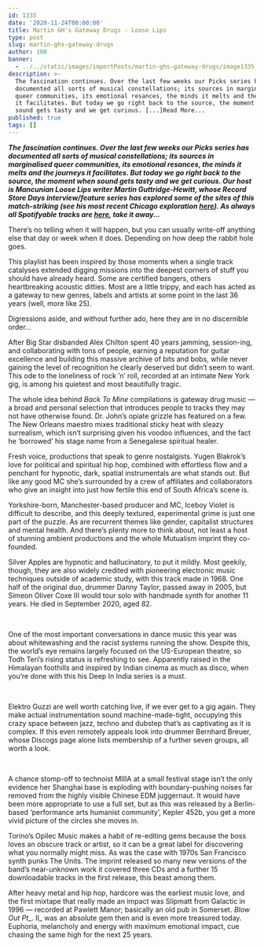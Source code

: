 ```yaml
---
id: 1335
date: '2020-11-24T00:00:00'
title: Martin GH's Gateway Drugs - Loose Lips
type: post
slug: martin-ghs-gateway-drugs
author: 100
banner:
  - ../../static/images/importPosts/martin-ghs-gateway-drugs/image1335.jpeg
description: >-
  The fascination continues. Over the last few weeks our Picks series has
  documented all sorts of musical constellations; its sources in marginalised
  queer communities, its emotional resances, the minds it melts and the journeys
  it facilitates. But today we go right back to the source, the moment when
  sound gets tasty and we get curious. [...]Read More...
published: true
tags: []
---
```

**_The fascination continues. Over the last few weeks our Picks series has documented all sorts of musical constellations; its sources in marginalised queer communities, its emotional resances, the minds it melts and the journeys it facilitates. But today we go right back to the source, the moment when sound gets tasty and we get curious. Our host is Mancunian Loose Lips writer Martin Guttridge-Hewitt, whose Record Store Days interview/feature series has explored some of the sites of this match-striking (see his most recent Chicago exploration [here](http://loose-lips.co.uk/blog/record-store-days-outsider-betting-at-groove-records-chicago)). As always all Spotifyable tracks are [here](https://open.spotify.com/playlist/5JH8AZStkZLkLVxD6Q4QlB?si=FUOEhb0QQd2ibnSspv2T8Q), take it away…_**

There’s no telling when it will happen, but you can usually write-off anything else that day or week when it does. Depending on how deep the rabbit hole goes. 

This playlist has been inspired by those moments when a single track catalyses extended digging missions into the deepest corners of stuff you should have already heard. Some are certified bangers, others heartbreaking acoustic ditties. Most are a little trippy, and each has acted as a gateway to new genres, labels and artists at some point in the last 36 years (well, more like 25). 

Digressions aside, and without further ado, here they are in no discernible order… 

After Big Star disbanded Alex Chilton spent 40 years jamming, session-ing, and collaborating with tons of people, earning a reputation for guitar excellence and building this massive archive of bits and bobs, while never gaining the level of recognition he clearly deserved but didn’t seem to want. This ode to the loneliness of rock ’n’ roll, recorded at an intimate New York gig, is among his quietest and most beautifully tragic. 

The whole idea behind _Back To Mine_ compilations is gateway drug music — a broad and personal selection that introduces people to tracks they may not have otherwise found. Dr. John’s opiate grizzle has featured on a few. The New Orleans maestro mixes traditional sticky heat with sleazy surrealism, which isn’t surprising given his voodoo influences, and the fact he ‘borrowed’ his stage name from a Senegalese spiritual healer. 

Fresh voice, productions that speak to genre nostalgists. Yugen Blakrok’s love for political and spiritual hip hop, combined with effortless flow and a penchant for hypnotic, dark, spatial instrumentals are what stands out. But like any good MC she’s surrounded by a crew of affiliates and collaborators who give an insight into just how fertile this end of South Africa’s scene is.

Yorkshire-born, Manchester-based producer and MC, Iceboy Violet is difficult to describe, and this deeply textured, experimental grime is just one part of the puzzle. As are recurrent themes like gender, capitalist structures and mental health. And there’s plenty more to think about, not least a host of stunning ambient productions and the whole Mutualism imprint they co-founded.      [](https://soundcloud.com/iceboy_violet/blankface "BlankFace")

Silver Apples are hypnotic and hallucinatory, to put it mildly. Most geekily, though, they are also widely credited with pioneering electronic music techniques outside of academic study, with this track made in 1968. One half of the original duo, drummer Danny Taylor, passed away in 2005, but Simeon Oliver Coxe III would tour solo with handmade synth for another 11 years. He died in September 2020, aged 82. 

      [](https://soundcloud.com/iceboy_violet/blankface "BlankFace")

One of the most important conversations in dance music this year was about whitewashing and the racist systems running the show. Despite this, the world’s eye remains largely focused on the US-European theatre, so Todh Teri’s rising status is refreshing to see. Apparently raised in the Himalayan foothills and inspired by Indian cinema as much as disco, when you’re done with this his Deep In India series is a must.

     [](https://soundcloud.com/iceboy_violet/blankface "BlankFace")

Elektro Guzzi are well worth catching live, if we ever get to a gig again. They make actual instrumentation sound machine-made-tight, occupying this crazy space between jazz, techno and dubstep that’s as captivating as it is complex. If this even remotely appeals look into drummer Bernhard Breuer, whose Discogs page alone lists membership of a further seven groups, all worth a look.  

  [](https://soundcloud.com/iceboy_violet/blankface "BlankFace")

A chance stomp-off to technoist MIIIA at a small festival stage isn’t the only evidence her Shanghai base is exploding with boundary-pushing noises far removed from the highly visible Chinese EDM juggernaut. It would have been more appropriate to use a full set, but as this was released by a Berlin-based ‘performance arts humanist community’, Kepler 452b, you get a more vivid picture of the circles she moves in. 

Torino’s Opilec Music makes a habit of re-editing gems because the boss loves an obscure track or artist, so it can be a great label for discovering what you normally might miss. As was the case with 1970s San Francisco synth punks The Units. The imprint released so many new versions of the band’s near-unknown work it covered three CDs and a further 15 downloadable tracks in the first release, this beast among them.

After heavy metal and hip hop, hardcore was the earliest music love, and the first mixtape that really made an impact was Slipmatt from Galactic in 1996 — recorded at Pawlett Manor; basically an old pub in Somerset. _Blow Out Pt__. II_ was an absolute gem then and is even more treasured today. Euphoria, melancholy and energy with maximum emotional impact, cue chasing the same high for the next 25 years.